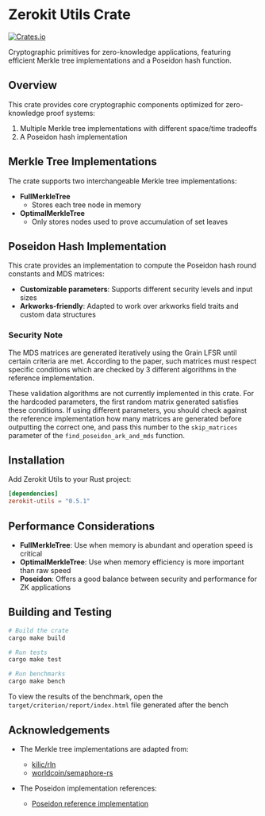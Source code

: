 # Zerokit Utils Crate

[![Crates.io](https://img.shields.io/crates/v/zerokit_utils.svg)](https://crates.io/crates/zerokit_utils)

Cryptographic primitives for zero-knowledge applications, featuring efficient Merkle tree implementations and a Poseidon hash function.

## Overview

This crate provides core cryptographic components optimized for zero-knowledge proof systems:

1. Multiple Merkle tree implementations with different space/time tradeoffs
2. A Poseidon hash implementation

## Merkle Tree Implementations

The crate supports two interchangeable Merkle tree implementations:

- **FullMerkleTree**
  - Stores each tree node in memory
- **OptimalMerkleTree**
  - Only stores nodes used to prove accumulation of set leaves

## Poseidon Hash Implementation

This crate provides an implementation to compute the Poseidon hash round constants and MDS matrices:

- **Customizable parameters**: Supports different security levels and input sizes
- **Arkworks-friendly**: Adapted to work over arkworks field traits and custom data structures

### Security Note

The MDS matrices are generated iteratively using the Grain LFSR until certain criteria are met.
According to the paper, such matrices must respect specific conditions which are checked by 3 different algorithms in the reference implementation.

These validation algorithms are not currently implemented in this crate.
For the hardcoded parameters, the first random matrix generated satisfies these conditions.
If using different parameters, you should check against the reference implementation how many matrices are generated before outputting the correct one,
and pass this number to the `skip_matrices` parameter of the `find_poseidon_ark_and_mds` function.

## Installation

Add Zerokit Utils to your Rust project:

```toml
[dependencies]
zerokit-utils = "0.5.1"
```

## Performance Considerations

- **FullMerkleTree**: Use when memory is abundant and operation speed is critical
- **OptimalMerkleTree**: Use when memory efficiency is more important than raw speed
- **Poseidon**: Offers a good balance between security and performance for ZK applications

## Building and Testing

```bash
# Build the crate
cargo make build

# Run tests
cargo make test

# Run benchmarks
cargo make bench
```

To view the results of the benchmark, open the `target/criterion/report/index.html` file generated after the bench

## Acknowledgements

- The Merkle tree implementations are adapted from:
  - [kilic/rln](https://github.com/kilic/rln/blob/master/src/merkle.rs)
  - [worldcoin/semaphore-rs](https://github.com/worldcoin/semaphore-rs/blob/d462a4372f1fd9c27610f2acfe4841fab1d396aa/src/merkle_tree.rs)

- The Poseidon implementation references:
  - [Poseidon reference implementation](https://extgit.iaik.tugraz.at/krypto/hadeshash/-/blob/master/code/generate_parameters_grain.sage)
